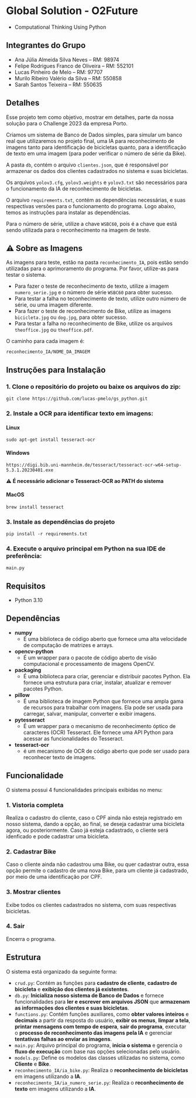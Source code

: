 # Global Solution - **O2Future**

-   Computational Thinking Using Python

## Integrantes do Grupo

-   Ana Júlia Almeida Silva Neves – RM: 98974
-   Felipe Rodrigues Franco de Oliveira – RM: 552101
-   Lucas Pinheiro de Melo – RM: 97707
-   Murilo Ribeiro Valério da Silva – RM: 550858
-   Sarah Santos Teixeira – RM: 550635

## Detalhes

Esse projeto tem como objetivo, mostrar em detalhes, parte da nossa solução para o Challenge 2023 da empresa Porto.

Criamos um sistema de Banco de Dados simples, para simular um banco real que utilizaremos no projeto final, uma IA para reconhecimento de imagens
tanto para identificação de bicicletas quanto, para a identificação de texto em uma imagem (para poder verificar o número de série da Bike).

A pasta `db`, contém o arquivo `clientes.json`, que é responsável por armazenar os dados dos clientes cadastrados no sistema e suas bicicletas.

Os arquivos `yolov3.cfg`, `yolov3.weights` e `yolov3.txt` são necessários para o funcionamento da IA de reconhecimento de bicicletas.

O arquivo `requirements.txt`, contém as dependências necessárias, e suas respectivas versões para o funcionamento do programa. Logo abaixo, temos as instruções para instalar as dependências.

Para o número de série, utilize a chave `WSBC60`, pois é a chave que está sendo utilizada para o reconhecimento na imagem de teste.

## ⚠️ Sobre as Imagens

As imagens para teste, estão na pasta `reconhecimento_IA`, pois estão sendo utilizadas para o aprimoramento do programa. Por favor, utilize-as para testar o sistema.

-   Para fazer o teste de reconhecimento de texto, utilize a imagem `numero_serie.jpg` e o número de série `WSBC60` para obter sucesso.
-   Para testar a falha no teconhecimento de texto, utilize outro número de série, ou uma imagem diferente.
-   Para fazer o teste de reconhecimento de Bike, utilize as imagens `bicicleta.jpg` ou `dog.jpg`, para obter sucesso.
-   Para testar a falha no reconhecimento de Bike, utilize os arquivos `theoffice.jpg` ou `theoffice.pdf`.

O caminho para cada imagem é:

```
reconhecimento_IA/NOME_DA_IMAGEM
```

## Instruções para Instalação

### 1. Clone o repositório do projeto ou baixe os arquivos do zip:

```
git clone https://github.com/lucas-pmelo/gs_python.git
```

### 2. Instale a OCR para identificar texto em imagens:

#### **Linux**

```
sudo apt-get install tesseract-ocr
```

#### **Windows**

```
https://digi.bib.uni-mannheim.de/tesseract/tesseract-ocr-w64-setup-5.3.1.20230401.exe
```

⚠️ **É necessário adicionar o Tesseract-OCR ao PATH do sistema**

#### **MacOS**

```
brew install tesseract
```

### 3. Instale as dependências do projeto

```
pip install -r requirements.txt
```

### 4. Execute o arquivo principal em Python na sua IDE de preferência:

```
main.py
```

## Requisitos

-   Python 3.10

## Dependências

-   **numpy**
    -   É uma biblioteca de código aberto que fornece uma alta velocidade de computação de matrizes e arrays.
-   **opencv-python**
    -   É um wrapper para o pacote de código aberto de visão computacional e processamento de imagens OpenCV.
-   **packaging**
    -   É uma biblioteca para criar, gerenciar e distribuir pacotes Python. Ela fornece uma estrutura para criar, instalar, atualizar e remover pacotes Python.
-   **pillow**
    -   É uma biblioteca de imagem Python que fornece uma ampla gama de recursos para trabalhar com imagens. Ela pode ser usada para carregar, salvar, manipular, converter e exibir imagens.
-   **pytesseract**
    -   É um wrapper para o mecanismo de reconhecimento óptico de caracteres (OCR) Tesseract. Ele fornece uma API Python para acessar as funcionalidades do Tesseract.
-   **tesseract-ocr**
    -   é um mecanismo de OCR de código aberto que pode ser usado para reconhecer texto de imagens.

## Funcionalidade

O sistema possui 4 funcionalidades principais exibidas no menu:

### 1. Vistoria completa

Realiza o cadastro do cliente, caso o CPF ainda não esteja registrado em nosso sistema, dando a opção, ao final, se deseja cadastrar uma bicicleta agora, ou posteriormente. Caso já esteja cadastrado, o cliente será idenficado e pode cadastrar uma bicicleta.

### 2. Cadastrar Bike

Caso o cliente ainda não cadastrou uma Bike, ou quer cadastrar outra, essa opção permite o cadastro de uma nova Bike, para um cliente já cadastrado, por meio de uma identificação por CPF.

### 3. Mostrar clientes

Exibe todos os clientes cadastrados no sistema, com suas respectivas bicicletas.

### 4. Sair

Encerra o programa.

## Estrutura

O sistema está organizado da seguinte forma:

-   `crud.py`: Contém as funções para **cadastro de cliente**, **cadastro de bicicleta** e **exibição dos clientes já existentes**.
-   `db.py`: **Inicializa nosso sistema de Banco de Dados** e fornece funcionalidades para **ler e escrever em arquivos JSON** que **armazenam as informações dos clientes e suas bicicletas**.
-   `functions.py`: Contém funções auxiliares, como **obter valores inteiros** e **decimais** a partir da resposta do usuário, **exibir os menus**, **limpar a tela**, **printar mensagens com tempo de espera**, **sair do programa**, executar o **processo de reconhecimento das imagens pela IA** e gerenciar **tentativas falhas ao enviar as imagens**.
-   `main.py`: Arquivo principal do programa, **inicia o sistema** e gerencia o **fluxo de execução** com base nas opções selecionadas pelo usuário.
-   `models.py`: Define os modelos das classes utilizadas no sistema, como **Cliente** e **Bike**.
-   `reconhecimento_IA/ia_bike.py`: Realiza o **reconhecimento de bicicletas** em imagens utilizando a **IA**.
-   `reconhecimento_IA/ia_numero_serie.py`: Realiza o **reconhecimento de texto** em imagens utilizando a **IA**.
